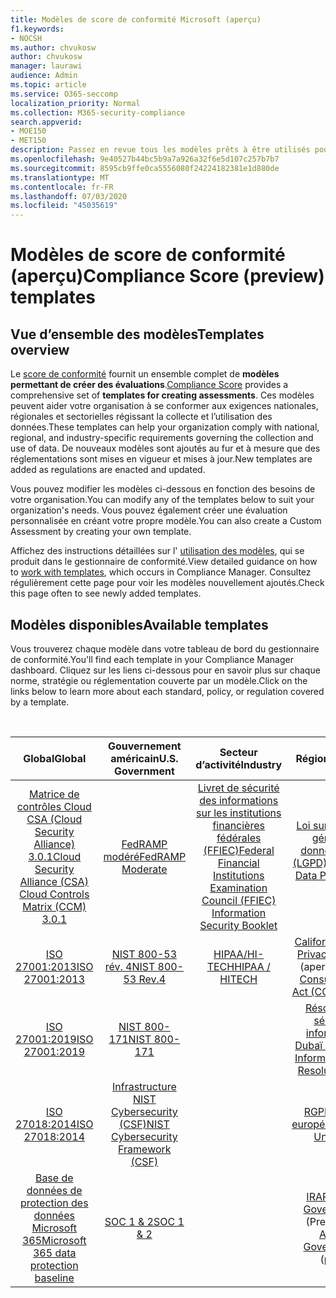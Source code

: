 ```yaml
---
title: Modèles de score de conformité Microsoft (aperçu)
f1.keywords:
- NOCSH
ms.author: chvukosw
author: chvukosw
manager: laurawi
audience: Admin
ms.topic: article
ms.service: O365-seccomp
localization_priority: Normal
ms.collection: M365-security-compliance
search.appverid:
- MOE150
- MET150
description: Passez en revue tous les modèles prêts à être utilisés pour la configuration des évaluations dans le score de conformité Microsoft (aperçu).
ms.openlocfilehash: 9e40527b44bc5b9a7a926a32f6e5d107c257b7b7
ms.sourcegitcommit: 8595cb9ffe0ca5556080f24224182381e1d880de
ms.translationtype: MT
ms.contentlocale: fr-FR
ms.lasthandoff: 07/03/2020
ms.locfileid: "45035619"
---
```

# <a name="compliance-score-preview-templates"></a><span data-ttu-id="600b6-103">Modèles de score de conformité (aperçu)</span><span class="sxs-lookup"><span data-stu-id="600b6-103">Compliance Score (preview) templates</span></span>

## <a name="templates-overview"></a><span data-ttu-id="600b6-104">Vue d’ensemble des modèles</span><span class="sxs-lookup"><span data-stu-id="600b6-104">Templates overview</span></span>

<span data-ttu-id="600b6-105">Le [score de conformité](compliance-score.md) fournit un ensemble complet de **modèles permettant de créer des évaluations**.</span><span class="sxs-lookup"><span data-stu-id="600b6-105">[Compliance Score](compliance-score.md) provides a comprehensive set of **templates for creating assessments**.</span></span> <span data-ttu-id="600b6-106">Ces modèles peuvent aider votre organisation à se conformer aux exigences nationales, régionales et sectorielles régissant la collecte et l’utilisation des données.</span><span class="sxs-lookup"><span data-stu-id="600b6-106">These templates can help your organization comply with national, regional, and industry-specific requirements governing the collection and use of data.</span></span> <span data-ttu-id="600b6-107">De nouveaux modèles sont ajoutés au fur et à mesure que des réglementations sont mises en vigueur et mises à jour.</span><span class="sxs-lookup"><span data-stu-id="600b6-107">New templates are added as regulations are enacted and updated.</span></span>

<span data-ttu-id="600b6-108">Vous pouvez modifier les modèles ci-dessous en fonction des besoins de votre organisation.</span><span class="sxs-lookup"><span data-stu-id="600b6-108">You can modify any of the templates below to suit your organization's needs.</span></span> <span data-ttu-id="600b6-109">Vous pouvez également créer une évaluation personnalisée en créant votre propre modèle.</span><span class="sxs-lookup"><span data-stu-id="600b6-109">You can also create a Custom Assessment by creating your own template.</span></span> 

<span data-ttu-id="600b6-110">Affichez des instructions détaillées sur l' [utilisation des modèles](working-with-compliance-manager.md#templates), qui se produit dans le gestionnaire de conformité.</span><span class="sxs-lookup"><span data-stu-id="600b6-110">View detailed guidance on how to [work with templates](working-with-compliance-manager.md#templates), which occurs in Compliance Manager.</span></span> <span data-ttu-id="600b6-111">Consultez régulièrement cette page pour voir les modèles nouvellement ajoutés.</span><span class="sxs-lookup"><span data-stu-id="600b6-111">Check this page often to see newly added templates.</span></span>

## <a name="available-templates"></a><span data-ttu-id="600b6-112">Modèles disponibles</span><span class="sxs-lookup"><span data-stu-id="600b6-112">Available templates</span></span>

<span data-ttu-id="600b6-113">Vous trouverez chaque modèle dans votre tableau de bord du gestionnaire de conformité.</span><span class="sxs-lookup"><span data-stu-id="600b6-113">You'll find each template in your Compliance Manager dashboard.</span></span> <span data-ttu-id="600b6-114">Cliquez sur les liens ci-dessous pour en savoir plus sur chaque norme, stratégie ou réglementation couverte par un modèle.</span><span class="sxs-lookup"><span data-stu-id="600b6-114">Click on the links below to learn more about each standard, policy, or regulation covered by a template.</span></span>

<br>

| <span data-ttu-id="600b6-115">Global</span><span class="sxs-lookup"><span data-stu-id="600b6-115">Global</span></span> |<span data-ttu-id="600b6-116">Gouvernement américain</span><span class="sxs-lookup"><span data-stu-id="600b6-116">U.S. Government</span></span>| <span data-ttu-id="600b6-117">Secteur d’activité</span><span class="sxs-lookup"><span data-stu-id="600b6-117">Industry</span></span>|<span data-ttu-id="600b6-118">Régionaux</span><span class="sxs-lookup"><span data-stu-id="600b6-118">Regional</span></span>|
| :---: |:---:|:---:|:---:|
|[<span data-ttu-id="600b6-119">Matrice de contrôles Cloud CSA (Cloud Security Alliance) 3.0.1</span><span class="sxs-lookup"><span data-stu-id="600b6-119">Cloud Security Alliance (CSA) Cloud Controls Matrix (CCM) 3.0.1</span></span>](offering-csa-star-attestation.md) | [<span data-ttu-id="600b6-120">FedRAMP modéré</span><span class="sxs-lookup"><span data-stu-id="600b6-120">FedRAMP Moderate</span></span>](offering-fedramp.md)| [<span data-ttu-id="600b6-121">Livret de sécurité des informations sur les institutions financières fédérales (FFIEC)</span><span class="sxs-lookup"><span data-stu-id="600b6-121">Federal Financial Institutions Examination Council (FFIEC) Information Security Booklet</span></span>](offering-ffiec-us.md) |[<span data-ttu-id="600b6-122">Loi sur la protection générale des données du Brésil (LGPD)</span><span class="sxs-lookup"><span data-stu-id="600b6-122">Brazil General Data Protection Law (LGPD)</span></span>](https://go.microsoft.com/fwlink/?linkid=2115387) |
|[<span data-ttu-id="600b6-123">ISO 27001:2013</span><span class="sxs-lookup"><span data-stu-id="600b6-123">ISO 27001:2013</span></span>](https://go.microsoft.com/fwlink/?linkid=2109073) | [<span data-ttu-id="600b6-124">NIST 800-53 rév. 4</span><span class="sxs-lookup"><span data-stu-id="600b6-124">NIST 800-53 Rev.4</span></span>](https://go.microsoft.com/fwlink/?linkid=2109075) | [<span data-ttu-id="600b6-125">HIPAA/HI-TECH</span><span class="sxs-lookup"><span data-stu-id="600b6-125">HIPAA / HITECH</span></span>](offering-hipaa-hitech.md) | <span data-ttu-id="600b6-126">[California Consumer Privacy Act (CCPA)](offering-ccpa.md) (aperçu)</span><span class="sxs-lookup"><span data-stu-id="600b6-126">[California Consumer Privacy Act (CCPA)](offering-ccpa.md) (preview)</span></span>
|[<span data-ttu-id="600b6-127">ISO 27001:2019</span><span class="sxs-lookup"><span data-stu-id="600b6-127">ISO 27001:2019</span></span>](offering-iso-27701.md)  | [<span data-ttu-id="600b6-128">NIST 800-171</span><span class="sxs-lookup"><span data-stu-id="600b6-128">NIST 800-171</span></span>](offering-nist-sp-800-171.md)|  | [<span data-ttu-id="600b6-129">Résolution de la sécurité des informations de Dubaï (DGISR)</span><span class="sxs-lookup"><span data-stu-id="600b6-129">Dubai Information Security Resolution (DGISR)</span></span>](https://go.microsoft.com/fwlink/?linkid=2131193) |
| [<span data-ttu-id="600b6-130">ISO 27018:2014</span><span class="sxs-lookup"><span data-stu-id="600b6-130">ISO 27018:2014</span></span>](offering-iso-27018.md) | [<span data-ttu-id="600b6-131">Infrastructure NIST Cybersecurity (CSF)</span><span class="sxs-lookup"><span data-stu-id="600b6-131">NIST Cybersecurity Framework (CSF)</span></span>](offering-nist-csf.md) |  |[<span data-ttu-id="600b6-132">RGPD de l’Union européenne</span><span class="sxs-lookup"><span data-stu-id="600b6-132">European Union GDPR</span></span>](gdpr.md) |
| [<span data-ttu-id="600b6-133">Base de données de protection des données Microsoft 365</span><span class="sxs-lookup"><span data-stu-id="600b6-133">Microsoft 365 data protection baseline</span></span>](compliance-score-methodology.md#initial-score-based-on-microsoft-365-data-protection-baseline) | [<span data-ttu-id="600b6-134">SOC 1 & 2</span><span class="sxs-lookup"><span data-stu-id="600b6-134">SOC 1 & 2</span></span>](offering-soc.md) |  | <span data-ttu-id="600b6-135">[IRAP/Australian Government ISM](offering-ccsl-irap-australia.md) (Preview)</span><span class="sxs-lookup"><span data-stu-id="600b6-135">[IRAP / Australian Government ISM](offering-ccsl-irap-australia.md) (preview)</span></span> |